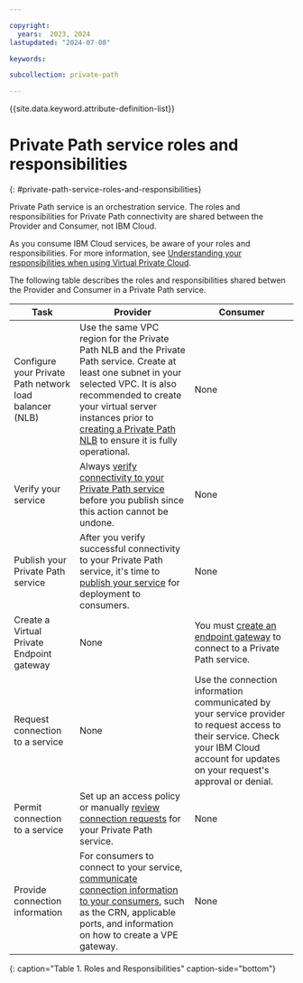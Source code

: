 ```yaml
---

copyright:
  years:  2023, 2024
lastupdated: "2024-07-08"

keywords:

subcollection: private-path

---
```


{{site.data.keyword.attribute-definition-list}}

# Private Path service roles and responsibilities
{: #private-path-service-roles-and-responsibilities}

Private Path service is an orchestration service. The roles and responsibilities for Private Path connectivity are shared between the Provider and Consumer, not IBM Cloud. 

As you consume IBM Cloud services, be aware of your roles and responsibilities. For more information, see [Understanding your responsibilities when using Virtual Private Cloud](/docs/vpc?topic=vpc-responsibilities-vpc).

The following table describes the roles and responsibilities shared betwen the Provider and Consumer in a Private Path service.

| Task | Provider | Consumer |
|----|----|----|
| Configure your Private Path network load balancer (NLB) |  Use the same VPC region for the Private Path NLB and the Private Path service. Create at least one subnet in your selected VPC. It is also recommended to create your virtual server instances prior to [creating a Private Path NLB](/docs/vpc?topic=vpc-ppnlb-ui-creating-private-path-network-load-balancer&interface=ui) to ensure it is fully operational. | None |
| Verify your service | Always [verify connectivity to your Private Path service](/docs/vpc?topic=vpc-pps-verify&interface=ui) before you publish since this action cannot be undone. | None |
| Publish your Private Path service | After you verify successful connectivity to your Private Path service, it's time to [publish your service](/docs/vpc?topic=vpc-pps-publishing&interface=ui) for deployment to consumers. | None |
| Create a Virtual Private Endpoint gateway | None | You must [create an endpoint gateway](/docs/vpc?topic=vpc-ordering-endpoint-gateway&interface=ui) to connect to a Private Path service. |
| Request connection to a service | None | Use the connection information communicated by your service provider to request access to their service. Check your IBM Cloud account for updates on your request's approval or denial. |
| Permit connection to a service | Set up an access policy or manually [review connection requests](/docs/vpc?topic=vpc-pps-ui-reviewing&interface=ui) for your Private Path service. | None |
| Provide connection information | For consumers to connect to your service, [communicate connection information to your consumers](/docs/vpc?topic=vpc-pps-ui-communicate), such as the CRN, applicable ports, and information on how to create a VPE gateway. | None |
{: caption="Table 1. Roles and Responsibilities" caption-side="bottom"}
